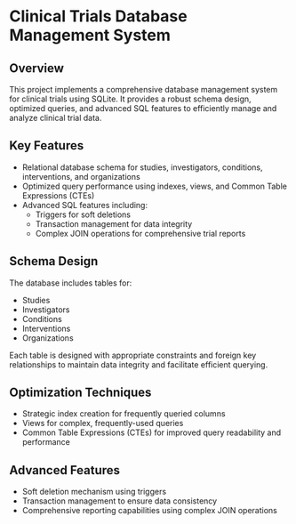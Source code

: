 # Clinical Trials Database Management System

## Overview
This project implements a comprehensive database management system for clinical trials using SQLite. It provides a robust schema design, optimized queries, and advanced SQL features to efficiently manage and analyze clinical trial data.

## Key Features
- Relational database schema for studies, investigators, conditions, interventions, and organizations
- Optimized query performance using indexes, views, and Common Table Expressions (CTEs)
- Advanced SQL features including:
  - Triggers for soft deletions
  - Transaction management for data integrity
  - Complex JOIN operations for comprehensive trial reports

## Schema Design
The database includes tables for:
- Studies
- Investigators
- Conditions
- Interventions
- Organizations

Each table is designed with appropriate constraints and foreign key relationships to maintain data integrity and facilitate efficient querying.

## Optimization Techniques
- Strategic index creation for frequently queried columns
- Views for complex, frequently-used queries
- Common Table Expressions (CTEs) for improved query readability and performance

## Advanced Features
- Soft deletion mechanism using triggers
- Transaction management to ensure data consistency
- Comprehensive reporting capabilities using complex JOIN operations

